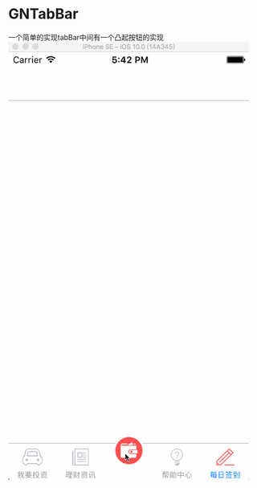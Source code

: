 # GNTabBar
一个简单的实现tabBar中间有一个凸起按钮的实现
![Aaron Swartz](https://github.com/coderAs7/GNTabBar/blob/master/tabBar.gif)
